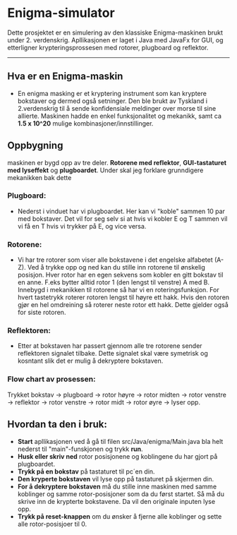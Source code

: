 # Enigma-simulator
Dette prosjektet er en simulering av den klassiske Enigma-maskinen brukt under 2. verdenskrig. 
Apllikasjonen er laget i Java med JavaFx for  GUI, og etterligner krypteringsprossesen med rotorer, plugboard og reflektor.

---------------------------------------------------------------------------------------------------------------------------------
## Hva er en Enigma-maskin
- En enigma masking er et kryptering instrument som kan kryptere bokstaver og dermed også setninger. Den ble brukt av Tyskland i 2.verdenskrig til å sende konfidensiale meldinger over morse til sine allierte. Maskinen hadde en enkel funksjonalitet og mekanikk, samt ca **1.5 x 10^20** mulige kombinasjoner/innstillinger.

## Oppbygning
maskinen er bygd opp av tre deler. **Rotorene med reflektor**, **GUI-tastaturet med lyseffekt** og **plugboardet**. Under skal jeg forklare grunndigere mekanikken bak dette

### Plugboard:
- Nederst i vinduet har vi plugboardet. Her kan vi "koble" sammen 10 par med bokstaver. Det vil for seg selv si at hvis vi kobler E og T sammen vil vi få en T hvis vi trykker på E, og vice versa. 

### Rotorene:
- Vi har tre rotorer som viser alle bokstavene i det engelske alfabetet (A-Z). Ved å trykke opp og ned kan du stille inn rotorene til ønskelig posisjon. Hver rotor har en egen sekvens som kobler en gitt bokstav til en anne. F.eks bytter alltid rotor 1 (den lengst til venstre) A med B. Innebygd i mekanikken til rotorene så har vi en roteringsfunksjon. For hvert tastetrykk roterer rotoren lengst til høyre ett hakk. Hvis den rotoren gjør en hel omdreining så roterer neste rotor ett hakk. Dette gjelder også for siste rotoren. 

### Reflektoren:
- Etter at bokstaven har passert gjennom alle tre rotorene sender reflektoren signalet tilbake. Dette signalet skal være symetrisk og kosntant slik det er mulig å dekryptere bokstaven. 

### Flow chart av prosessen:
 Trykket bokstav -> plugboard -> rotor høyre -> rotor midten -> rotor venstre -> reflektor -> rotor venstre -> rotor midt -> rotor øyre -> lyser opp.



## Hvordan ta den i bruk:
- **Start** apllikasjonen ved å gå til filen src/Java/enigma/Main.java bla helt nederst til "main"-funskjonen og trykk **run**.
- **Husk eller skriv ned** rotor posisjonene og koblingene du har gjort på plugboardet.
- **Trykk på en bokstav** på tastaturet til pc´en din.
- **Den kryperte bokstaven** vil lyse opp på tastaturet på skjermen din.
- **For å dekryptere bokstaven** må du stille inne maskinen med samme koblinger og samme rotor-posisjoner som da du først startet.
Så må du skrive inn de krypterte bokstavene. Da vil den originale inputen lyse opp. 
- **Trykk på reset-knappen** om du ønsker å fjerne alle koblinger og sette alle rotor-posisjoer til 0.



